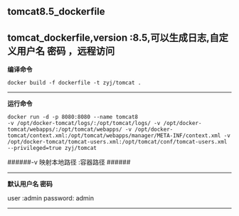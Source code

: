 tomcat8.5_dockerfile
---

tomcat_dockerfile,version :8.5,可以生成日志,自定义用户名 密码 ，远程访问
---

__编译命令__
```
docker build -f dockerfile -t zyj/tomcat .
```
---
__运行命令__

```
docker run -d -p 8080:8080 --name tomcat8
-v /opt/docker-tomcat/logs/:/opt/tomcat/logs/ -v /opt/docker-tomcat/webapps/:/opt/tomcat/webapps/ -v /opt/docker-tomcat/context.xml:/opt/tomcat/webapps/manager/META-INF/context.xml -v /opt/docker-tomcat/tomcat-users.xml:/opt/tomcat/conf/tomcat-users.xml --privileged=true zyj/tomcat
```

######-v 映射本地路径 :容器路径 ######

---

__默认用户名 密码__

user :admin
password: admin

---
